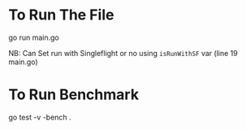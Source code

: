 # To Run The File
go run main.go

NB: Can Set run with Singleflight or no using `isRunWithSF` var (line 19 main.go)


# To Run Benchmark
go test -v -bench .